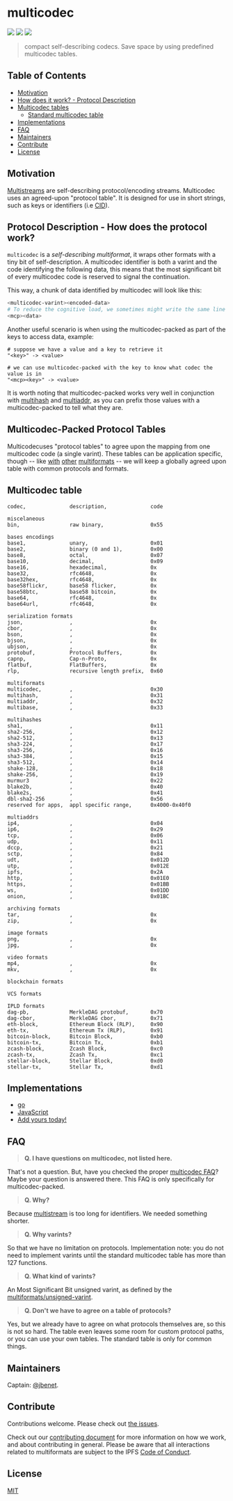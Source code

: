 # multicodec

[![](https://img.shields.io/badge/made%20by-Protocol%20Labs-blue.svg?style=flat-square)](http://ipn.io)
[![](https://img.shields.io/badge/project-multiformats-blue.svg?style=flat-square)](http://github.com/multiformats/multiformats)
[![](https://img.shields.io/badge/freenode-%23ipfs-blue.svg?style=flat-square)](http://webchat.freenode.net/?channels=%23ipfs)

> compact self-describing codecs. Save space by using predefined multicodec tables.

## Table of Contents

- [Motivation](#motivation)
- [How does it work? - Protocol Description](#how-does-it-work---protocol-description)
- [Multicodec tables](#multicodec-tables)
  - [Standard multicodec table](#standard-mcp-protocol-table)
- [Implementations](#implementations)
- [FAQ](#faq)
- [Maintainers](#maintainers)
- [Contribute](#contribute)
- [License](#license)

## Motivation

[Multistreams](https://github.com/multiformats/multistream) are self-describing protocol/encoding streams. Multicodec uses an agreed-upon "protocol table". It is designed for use in short strings, such as keys or identifiers (i.e [CID](https://github.com/ipld/cid)).

## Protocol Description - How does the protocol work?

`multicodec` is a _self-describing multiformat_, it wraps other formats with a tiny bit of self-description. A multicodec identifier is both a varint and the code identifying the following data, this means that the most significant bit of every multicodec code is reserved to signal the continuation.

This way, a chunk of data identified by multicodec will look like this:

```sh
<multicodec-varint><encoded-data>
# To reduce the cognitive load, we sometimes might write the same line as:
<mcp><data>
```

Another useful scenario is when using the multicodec-packed as part of the keys to access data, example:

```
# suppose we have a value and a key to retrieve it
"<key>" -> <value>

# we can use multicodec-packed with the key to know what codec the value is in
"<mcp><key>" -> <value>
```

It is worth noting that multicodec-packed works very well in conjunction with [multihash](https://github.com/multiformats/multihash) and [multiaddr](https://github.com/multiformats/multiaddr), as you can prefix those values with a multicodec-packed to tell what they are.

## Multicodec-Packed Protocol Tables

Multicodecuses "protocol tables" to agree upon the mapping from one multicodec code (a single varint). These tables can be application specific, though -- like [with](https://github.com/multiformats/multihash) [other](https://github.com/multiformats/multibase) [multiformats](https://github.com/multiformats/multiaddr) -- we will keep a globally agreed upon table with common protocols and formats.

## Multicodec table

```csv
codec,              description,              code

miscelaneous
bin,                raw binary,               0x55

bases encodings
base1,              unary,                    0x01
base2,              binary (0 and 1),         0x00
base8,              octal,                    0x07
base10,             decimal,                  0x09
base16,             hexadecimal,              0x
base32,             rfc4648,                  0x
base32hex,          rfc4648,                  0x
base58flickr,       base58 flicker,           0x
base58btc,          base58 bitcoin,           0x
base64,             rfc4648,                  0x
base64url,          rfc4648,                  0x

serialization formats
json,               ,                         0x
cbor,               ,                         0x
bson,               ,                         0x
bjson,              ,                         0x
ubjson,             ,                         0x
protobuf,           Protocol Buffers,         0x
capnp,              Cap-n-Proto,              0x
flatbuf,            FlatBuffers,              0x
rlp,                recursive length prefix,  0x60

multiformats
multicodec,         ,                         0x30
multihash,          ,                         0x31
multiaddr,          ,                         0x32
multibase,          ,                         0x33

multihashes
sha1,               ,                         0x11
sha2-256,           ,                         0x12
sha2-512,           ,                         0x13
sha3-224,           ,                         0x17
sha3-256,           ,                         0x16
sha3-384,           ,                         0x15
sha3-512,           ,                         0x14
shake-128,          ,                         0x18
shake-256,          ,                         0x19
murmur3             ,                         0x22
blake2b,            ,                         0x40
blake2s,            ,                         0x41
dbl-sha2-256        ,                         0x56
reserved for apps,  appl specific range,      0x4000-0x40f0

multiaddrs
ip4,                ,                         0x04
ip6,                ,                         0x29
tcp,                ,                         0x06
udp,                ,                         0x11
dccp,               ,                         0x21
sctp,               ,                         0x84
udt,                ,                         0x012D
utp,                ,                         0x012E
ipfs,               ,                         0x2A
http,               ,                         0x01E0
https,              ,                         0x01BB
ws,                 ,                         0x01DD
onion,              ,                         0x01BC

archiving formats
tar,                ,                         0x
zip,                ,                         0x

image formats
png,                ,                         0x
jpg,                ,                         0x

video formats
mp4,                ,                         0x
mkv,                ,                         0x

blockchain formats

VCS formats

IPLD formats
dag-pb,             MerkleDAG protobuf,       0x70
dag-cbor,           MerkleDAG cbor,           0x71
eth-block,          Ethereum Block (RLP),     0x90
eth-tx,             Ethereum Tx (RLP),        0x91
bitcoin-block,      Bitcoin Block,            0xb0
bitcoin-tx,         Bitcoin Tx,               0xb1
zcash-block,        Zcash Block,              0xc0
zcash-tx,           Zcash Tx,                 0xc1
stellar-block,      Stellar Block,            0xd0
stellar-tx,         Stellar Tx,               0xd1
```

## Implementations

- [go](https://github.com/multiformats/go-multicodec/)
- [JavaScript](https://github.com/multiformats/js-multicodec)
- [Add yours today!](https://github.com/multiformats/multicodec/edit/master/multicodec.md)

## FAQ

> **Q. I have questions on multicodec, not listed here.**

That's not a question. But, have you checked the proper [multicodec FAQ](./README.md#faq)? Maybe your question is answered there. This FAQ is only specifically for multicodec-packed.

> **Q. Why?**

Because [multistream](https://github.com/multiformats/multistream) is too long for identifiers. We needed something shorter.

> **Q. Why varints?**

So that we have no limitation on protocols. Implementation note: you do not need to implement varints until the standard multicodec table has more than 127 functions.

> **Q. What kind of varints?**

An Most Significant Bit unsigned varint, as defined by the [multiformats/unsigned-varint](https://github.com/multiformats/unsigned-varint).

> **Q. Don't we have to agree on a table of protocols?**

Yes, but we already have to agree on what protocols themselves are, so this is not so hard. The table even leaves some room for custom protocol paths, or you can use your own tables. The standard table is only for common things.

## Maintainers

Captain: [@jbenet](https://github.com/jbenet).

## Contribute

Contributions welcome. Please check out [the issues](https://github.com/multiformats/multicodec/issues).

Check out our [contributing document](https://github.com/multiformats/multiformats/blob/master/contributing.md) for more information on how we work, and about contributing in general. Please be aware that all interactions related to multiformats are subject to the IPFS [Code of Conduct](https://github.com/ipfs/community/blob/master/code-of-conduct.md).

## License

[MIT](LICENSE)
